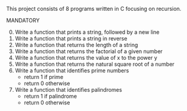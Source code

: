 This project consists of 8 programs written in C focusing on recursion.

MANDATORY

0. Write a function that prints a string, followed by a new line
1. Write a function that prints a string in reverse
2. Write a function that returns the length of a string
3. Write a function that returns the factorial of a given number
4. Write a function that returns the value of x to the power y
5. Write a function that returns the natural square root of a number
6. Write a function that identifies prime numbers
   * return 1 if prime
   * return 0 otherwise
7. Write a function that identifies palindromes
   * return 1 if palindrome
   * return 0 otherwise
